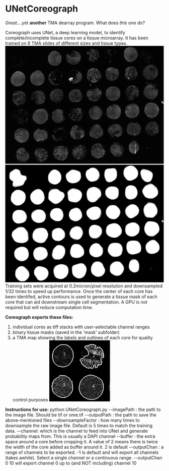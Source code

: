 # UNetCoreograph

*Great*....yet **another** TMA dearray program. What does *this* one do?

Coreograph uses UNet, a deep learning model, to identify complete/incomplete tissue cores on a tissue microarray. It has been trained on 9 TMA slides of different sizes and tissue types. 
![raw](/images/raw.tif)
![probmap](/images/probmap.tif)
Training sets were acquired at 0.2micron/pixel resolution and downsampled 1/32 times to speed up performance. Once the center of each core has been identifed, active contours is used to generate a tissue mask of each core that can aid downstream single cell segmentation. A GPU is not required but will reduce computation time.

**Coreograph exports these files:**
1. individual cores as tiff stacks with user-selectable channel ranges
2. binary tissue masks (saved in the 'mask' subfolder)
3. a TMA map showing the labels and outlines of each core for quality control purposes
![map](/images/TMA_MAP.tif)

**Instructions for use:**
python UNetCoreograph.py
--imagePath : the path to the image file. Should be tif or ome.tif
--outputPath : the path to save the above-mentioned files
--downsampleFactor : how many times to downsample the raw image file. Default is 5 times to match the training data.
--channel: which is the channel to feed into UNet and generate probabiltiy maps from. This is usually a DAPI channel
--buffer : the extra space around a core before cropping it. A value of 2 means there is twice the width of the core added as buffer around it. 2 is default
--outputChan : a range of channels to be exported. -1 is default and will export all channels (takes awhile). Select a single channel or a continuous range. --outputChan 0 10 will export channel 0 up to (and NOT including) channel 10

